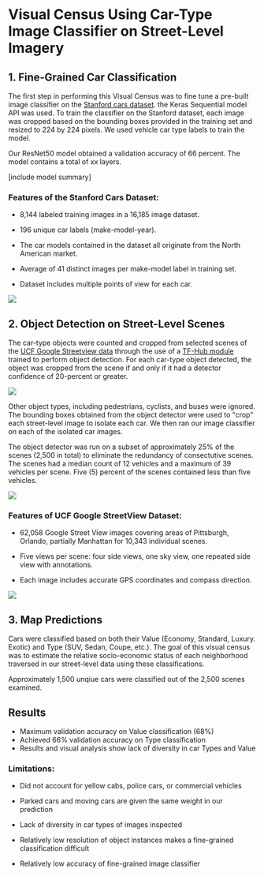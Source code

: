 # Visual Census Using Car-Type Image Classifier on Street-Level Imagery

## 1. Fine-Grained Car Classification

The first step in performing this Visual Census was to fine tune a pre-built image classifier on the [Stanford cars dataset](https://ai.stanford.edu/~jkrause/cars/car_dataset.html). the Keras Sequential model API was used. To train the classifier on the Stanford dataset, each image was cropped based on the bounding boxes provided in the training set and resized to 224 by 224 pixels. We used vehicle car type labels to train the model. 

Our ResNet50 model obtained a validation accuracy of 66 percent. The model contains a total of xx layers.

[include model summary]

### Features of the Stanford Cars Dataset:

- 8,144 labeled training images in a 16,185 image dataset.

- 196 unique car labels (make-model-year).

- The car models contained in the dataset all originate from the North American market.

- Average of 41 distinct images per make-model label in training set.

- Dataset includes multiple points of view for each car.

![](/Users/katerina/Workspace/visual_census/presentation_plots/stanford_sample.png)

## 2. Object Detection on Street-Level Scenes

The car-type objects were counted and cropped from selected scenes of the [UCF Google Streetview data](https://www.crcv.ucf.edu/data/GMCP_Geolocalization/#Dataset) through the use of a [TF-Hub module](https://www.tensorflow.org/hub/overview) trained to perform object detection. For each car-type object detected, the object was cropped from the scene if and only if it had a detector confidence of 20-percent or greater.

![](/Users/katerina/Workspace/visual_census/presentation_plots/obj_detector.png)

Other object types, including pedestrians, cyclists, and buses were ignored. The bounding boxes obtained from the object detector were used to "crop" each street-level image to isolate each car. We then ran our image classifier on each of the isolated car images. 

The object detector was run on a subset of approximately 25% of the scenes (2,500 in total) to eliminate the redundancy of consectutive scenes. The scenes had a median count of 12 vehicles and a maximum of 39 vehicles per scene. Five (5) percent of the scenes contained less than five vehicles. 

![](/Users/katerina/Workspace/visual_census/presentation_plots/number_of_cars.png)

### Features of UCF Google StreetView Dataset:

- 62,058 Google Street View images covering areas of Pittsburgh, Orlando, partially Manhattan for 10,343 individual scenes.

- Five views per scene: four side views, one sky view, one repeated side view with annotations.

- Each image includes accurate GPS coordinates and compass direction.

![](/Users/katerina/Workspace/visual_census/presentation_plots/street_view_sample.png)

## 3. Map Predictions

Cars were classified based on both their Value (Economy, Standard, Luxury. Exotic) and Type (SUV, Sedan, Coupe, etc.). The goal of this visual census was to estimate the relative socio-economic status of each neighborhood traversed in our street-level data using these classifications. 

Approximately 1,500 unqiue cars were classified out of the 2,500 scenes examined.

## Results

- Maximum validation accuracy on Value classification (68%) 
- Achieved 66% validation accuracy on Type classification
- Results and visual analysis show lack of diversity in car Types and Value

### Limitations:

- Did not account for yellow cabs, police cars, or commercial vehicles

- Parked cars and moving cars are given the same weight in our prediction

- Lack of diversity in car types of images inspected

- Relatively low resolution of object instances makes a fine-grained classification difficult

- Relatively low accuracy of fine-grained image classifier

